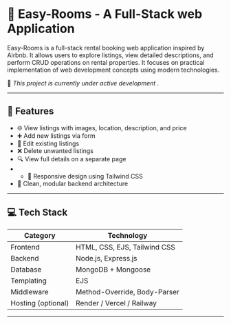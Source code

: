 # 🏡 Easy-Rooms - A Full-Stack web Application

Easy-Rooms is a full-stack rental booking web application inspired by Airbnb. It allows users to explore listings, view detailed descriptions, and perform CRUD operations on rental properties. It focuses on practical implementation of web development concepts using modern technologies.

📌 *This project is currently under active development .*

---

## 🚀 Features

- 🌐 View listings with images, location, description, and price
- ➕ Add new listings via form
- 📝 Edit existing listings
- ❌ Delete unwanted listings
- 🔍 View full details on a separate page
- - 📱 Responsive design using Tailwind CSS
- 🧠 Clean, modular backend architecture

---

## 💻 Tech Stack

| Category      | Technology              |
|---------------|--------------------------|
| Frontend      | HTML, CSS, EJS, Tailwind CSS |
| Backend       | Node.js, Express.js      |
| Database      | MongoDB + Mongoose       |
| Templating    | EJS                      |
| Middleware    | Method-Override, Body-Parser |
| Hosting (optional) | Render / Vercel / Railway |

---
